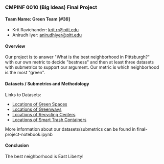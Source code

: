 ### CMPINF 0010 (Big Ideas) Final Project

#### Team Name: Green Team [#39]
- Krit Ravichander: krit.rr@pitt.edu
- Anirudh Iyer: anirudhiyer@pitt.edu

#### Overview
Our project is to answer "What is the best neighborhood in Pittsburgh?" with our own metric to decide "bestness" and then at least three datasets with submetrics to support our argument. Our metric is which neighborhood is the most "green".

#### Datasets / Submetrics and Methodology
Links to Datasets:
- [Locations of Green Spaces](https://github.com/krit-rr/big-ideas-final-project/blob/main/green-spaces-locations-pgh.csv)
- [Locations of Greenways](https://github.com/krit-rr/big-ideas-final-project/blob/main/greenways-locations-pgh.csv)
- [Locations of Recycling Centers](https://github.com/krit-rr/big-ideas-final-project/blob/main/recyling-centers-locations-pgh.csv)
- [Locations of Smart Trash Containers](https://github.com/krit-rr/big-ideas-final-project/blob/main/smart-trash-locations-pgh.csv)

More information about our datasets/submetrics can be found in final-project-notebook.ipynb

#### Conclusion
The best neighborhood is East Liberty!
